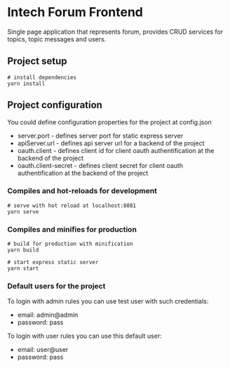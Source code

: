 # Intech Forum Frontend
Single page application that represents forum, provides CRUD services for topics, topic messages and users.

## Project setup
```
# install dependencies
yarn install
```
## Project configuration

You could define configuration properties for the project at config.json
- server.port - defines server port for static express server
- apiServer.url - defines api server url for a backend of the project
- oauth.client - defines client id for client oauth authentification at the backend of the project
- oauth.client-secret - defines client secret for client oauth authentification at the backend of the project

### Compiles and hot-reloads for development
```
# serve with hot reload at localhost:8081
yarn serve
```

### Compiles and minifies for production
```
# build for production with minification
yarn build

# start express static server
yarn start
```

### Default users for the project

To login with admin rules you can use test user with such credentials:
- email: admin@admin
- password: pass

To login with user rules you can use this default user:
- email: user@user
- password: pass
